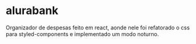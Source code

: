 # alurabank
Organizador de despesas feito em react, aonde nele foi refatorado o css para styled-components e implementado um modo noturno.
